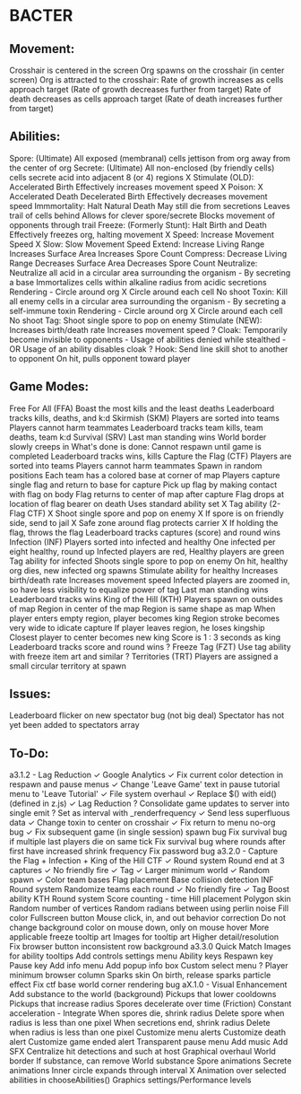 # BACTER

## Movement:
   Crosshair is centered in the screen
   Org spawns on the crosshair (in center screen)
   Org is attracted to the crosshair:
   Rate of growth increases as cells approach target
      (Rate of growth decreases further from target)
   Rate of death decreases as cells approach target
      (Rate of death increases further from target)

## Abilities:
   Spore: (Ultimate)
      All exposed (membranal) cells jettison from org away from the center of org
   Secrete: (Ultimate)
      All non-enclosed (by friendly cells) cells secrete acid into adjacent 8 (or 4) regions
   X Stimulate (OLD):
      Accelerated Birth
      Effectively increases movement speed
   X Poison:
      X Accelerated Death
      Decelerated Birth
      Effectively decreases movement speed
   Immmortality:
      Halt Natural Death
         May still die from secretions
      Leaves trail of cells behind
         Allows for clever spore/secrete
         Blocks movement of opponents through trail
   Freeze: (Formerly Stunt):
      Halt Birth and Death
      Effectively freezes org, halting movement
   X Speed:
      Increase Movement Speed
   X Slow:
      Slow Movement Speed
   Extend:
      Increase Living Range
      Increases Surface Area
         Increases Spore Count
   Compress:
      Decrease Living Range
      Decreases Surface Area
         Decreases Spore Count
   Neutralize:
      Neutralize all acid in a circular area surrounding the organism
         - By secreting a base
      Immortalizes cells within alkaline radius from acidic secretions
      Rendering - Circle around org
         X Circle around each cell
      No shoot
   Toxin:
      Kill all enemy cells in a circular area surrounding the organism
         - By secreting a self-immune toxin
      Rendering - Circle around org
         X Circle around each cell
      No shoot
   Tag:
      Shoot single spore to pop on enemy
   Stimulate (NEW):
      Increases birth/death rate
      Increases movement speed
   ? Cloak:
      Temporarily become invisible to opponents
         - Usage of abilities denied while stealthed
         - OR Usage of an ability disables cloak
   ? Hook:
      Send line skill shot to another to opponent
      On hit, pulls opponent toward player

## Game Modes:
   Free For All (FFA)
      Boast the most kills and the least deaths
      Leaderboard tracks kills, deaths, and k:d
   Skirmish (SKM)
      Players are sorted into teams
         Players cannot harm teammates
      Leaderboard tracks team kills, team deaths, team k:d
   Survival (SRV)
      Last man standing wins
      World border slowly creeps in
      What's done is done: Cannot respawn until game is completed
      Leaderboard tracks wins, kills
   Capture the Flag (CTF)
      Players are sorted into teams
         Players cannot harm teammates
      Spawn in random positions
      Each team has a colored base at corner of map
         Players capture single flag and return to base for capture
            Pick up flag by making contact with flag on body
         Flag returns to center of map after capture
         Flag drops at location of flag bearer on death
      Uses standard ability set
      X Tag ability (2-Flag CTF)
         X Shoot single spore and pop on enemy
         X If spore is on friendly side, send to jail
         X Safe zone around flag protects carrier
         X If holding the flag, throws the flag
      Leaderboard tracks captures (score) and round wins
   Infection (INF)
      Players sorted into infected and healthy
         One infected per eight healthy, round up
      Infected players are red, Healthy players are green
      Tag ability for infected
         Shoots single spore to pop on enemy
         On hit, healthy org dies, new infected org spawns
      Stimulate ability for healthy
         Increases birth/death rate
         Increases movement speed
      Infected players are zoomed in, so have less visibility to equalize power of tag 
      Last man standing wins
      Leaderboard tracks wins
   King of the Hill (KTH)
      Players spawn on outsides of map
      Region in center of the map
         Region is same shape as map
      When player enters empty region, player becomes king
         Region stroke becomes very wide to idicate capture
         If player leaves region, he loses kingship
            Closest player to center becomes new king
         Score is 1 : 3 seconds as king
      Leaderboard tracks score and round wins
   ? Freeze Tag (FZT)
      Use tag ability with freeze item art and similar 
   ? Territories (TRT)
      Players are assigned a small circular territory at spawn

## Issues:
   Leaderboard flicker on new spectator bug (not big deal)
      Spectator has not yet been added to spectators array

## To-Do:
   a3.1.2 - Lag Reduction
      ✓ Google Analytics
      ✓ Fix current color detection in respawn and pause menus
      ✓ Change 'Leave Game' text in pause tutorial menu to 'Leave Tutorial'
      ✓ File system overhaul
      ✓ Replace $() with eid() (defined in z.js)
      ✓ Lag Reduction
         ? Consolidate game updates to server into single emit
            ? Set as interval with _renderfrequency
         ✓ Send less superfluous data
      ✓ Change toxin to center on crosshair
      ✓ Fix return to menu no-org bug
      ✓ Fix subsequent game (in single session) spawn bug
      Fix survival bug if multiple last players die on same tick
      Fix survival bug where rounds after first have increased shrink frequency
      Fix password bug
   a3.2.0 - Capture the Flag + Infection + King of the Hill
      CTF
         ✓ Round system
            Round end at 3 captures
         ✓ No friendly fire
         ✓ Tag
         ✓ Larger minimum world
         ✓ Random spawn
         ✓ Color team bases
         Flag placement
         Base collision detection
      INF
         Round system
            Randomize teams each round
         ✓ No friendly fire
         ✓ Tag
         Boost ability
      KTH
         Round system
         Score counting - time
         Hill placement
      Polygon skin
         Random number of vertices
         Random radians between using perlin noise
         Fill color
      Fullscreen button
      Mouse click, in, and out behavior correction
         Do not change background color on mouse down, only on mouse hover
      More applicable freeze tooltip art
      Images for tooltip art
         Higher detail/resolution
      Fix browser button inconsistent row background
   a3.3.0
   	Quick Match
      Images for ability tooltips
      Add controls settings menu
         Ability keys
         Respawn key
         Pause key
      Add info menu
      Add popup info box
      Custom select menu
      ? Player minimum browser column
      Sparks skin
         On birth, release sparks particle effect
      Fix ctf base world corner rendering bug
   aX.1.0 - Visual Enhancement
      Add substance to the world (background)
         Pickups that lower cooldowns
         Pickups that increase radius
      Spores decelerate over time (Friction)
         Constant acceleration - Integrate
      When spores die, shrink radius
         Delete spore when radius is less than one pixel
      When secretions end, shrink radius
         Delete when radius is less than one pixel
      Customize menu alerts
      Customize death alert
      Customize game ended alert
      Transparent pause menu
      Add music
      Add SFX
      Centralize hit detections and such at host
      Graphical overhaul
         World border
            If substance, can remove
         World substance
         Spore animations
         Secrete animations
            Inner circle expands through interval
         X Animation over selected abilities in chooseAbilities()
         Graphics settings/Performance levels
